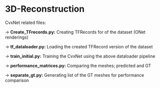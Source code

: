# 3D-Reconstruction


CvxNet related files:



 ->  **Create_TFrecords.py:**        Creating TFRecords for of the dataset (ONet renderings)
  
 ->  **tf_dataloader.py:**          Loading the created TFRecord version of the dataset
  
 ->  **train_initial.py:**           Training the CvxNet using the above dataloader pipeline
  
 ->  **performance_matrices.py:**    Comparing the meshes; predicted and GT
  
 ->  **separate_gt.py:**            Generating list of the GT meshes for performance comparison
  
